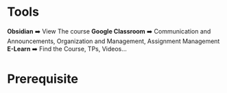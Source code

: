 
# Tools
**Obsidian** ➡️  View The course 
**Google Classroom** ➡️ Communication and Announcements, Organization and Management, Assignment Management
**E-Learn** ➡️ Find the Course, TPs, Videos... 

# Prerequisite 
